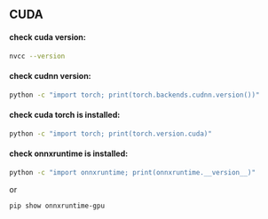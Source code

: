 

## CUDA

#### check cuda version:
```sh
nvcc --version
```

#### check cudnn version:
```sh
python -c "import torch; print(torch.backends.cudnn.version())"
```

#### check cuda torch is installed:
```sh
python -c "import torch; print(torch.version.cuda)"
```

#### check onnxruntime is installed:
```sh
python -c "import onnxruntime; print(onnxruntime.__version__)"
```

or

```sh
pip show onnxruntime-gpu
```
